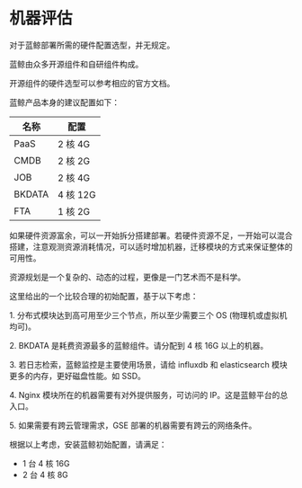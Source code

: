 # 机器评估

对于蓝鲸部署所需的硬件配置选型，并无规定。

蓝鲸由众多开源组件和自研组件构成。

开源组件的硬件选型可以参考相应的官方文档。

蓝鲸产品本身的建议配置如下：

| 名称 | 配置 |
| ---- |-----|
| PaaS   | 2 核 4G|
| CMDB   | 2 核 2G|
| JOB    | 2 核 4G|
| BKDATA | 4 核 12G|
| FTA    | 1 核 2G|

如果硬件资源富余，可以一开始拆分搭建部署。若硬件资源不足，一开始可以混合搭建，注意观测资源消耗情况，可以适时增加机器，迁移模块的方式来保证整体的可用性。

资源规划是一个复杂的、动态的过程，更像是一门艺术而不是科学。

这里给出的一个比较合理的初始配置，基于以下考虑：

1\. 分布式模块达到高可用至少三个节点，所以至少需要三个 OS (物理机或虚拟机均可)。

2\. BKDATA 是耗费资源最多的蓝鲸组件。请分配到 4 核 16G 以上的机器。

3\. 若日志检索，蓝鲸监控是主要使用场景，请给 influxdb 和 elasticsearch 模块更多的内存，更好磁盘性能。如 SSD。

4\. Nginx 模块所在的机器需要有对外提供服务，可访问的 IP。这是蓝鲸平台的总入口。

5\. 如果需要有跨云管理需求，GSE 部署的机器需要有跨云的网络条件。

根据以上考虑，安装蓝鲸初始配置，请满足：

- 1 台 4 核 16G
- 2 台 4 核 8G
